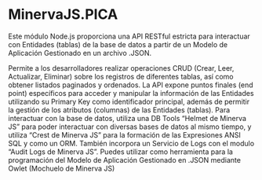 # MinervaJS.PICA  
Este módulo Node.js proporciona una API RESTful estricta para interactuar con Entidades (tablas) de la base de datos a partir de un Modelo de Aplicación Gestionado en un archivo .JSON.  

Permite a los desarrolladores realizar operaciones CRUD (Crear, Leer, Actualizar, Eliminar) sobre los registros de diferentes tablas, así como obtener listados paginados y ordenados. La API expone puntos finales (end point) específicos para acceder y manipular la información de las Entidades utilizando su Primary Key como identificador principal, además de permitir la gestión de los atributos (columnas) de las Entidades (tablas).
Para interactuar con la base de datos, utiliza una DB Tools “Helmet de Minerva JS” para poder interactuar con diversas bases de datos al mismo tiempo, y utiliza “Crest de Minerva JS” para la formación de las Expresiones ANSI SQL y como un ORM. También incorpora un Servicio de Logs con el modulo “Audit Logs de Minerva JS”.
Puedes utilizar como herramienta para la programación del Modelo de Aplicación Gestionado en .JSON mediante Owlet (Mochuelo de Minerva JS)  

